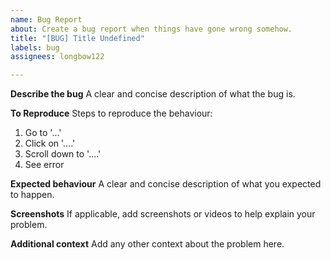 ```yaml
---
name: Bug Report
about: Create a bug report when things have gone wrong somehow.
title: "[BUG] Title Undefined"
labels: bug
assignees: longbow122

---
```


**Describe the bug**
A clear and concise description of what the bug is.

**To Reproduce**
Steps to reproduce the behaviour:
1. Go to '...'
2. Click on '....'
3. Scroll down to '....'
4. See error

**Expected behaviour**
A clear and concise description of what you expected to happen.

**Screenshots**
If applicable, add screenshots or videos to help explain your problem.

**Additional context**
Add any other context about the problem here.
